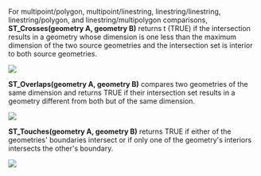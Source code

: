 For multipoint/polygon, multipoint/linestring, linestring/linestring,
linestring/polygon, and linestring/multipolygon comparisons,
**ST_Crosses(geometry A, geometry B)** returns t (TRUE) if the intersection
results in a geometry whose dimension is one less than the maximum
dimension of the two source geometries and the intersection set is
interior to both source geometries.

![](spatial_relationships/assets/st_crosses.png)


**ST_Overlaps(geometry A, geometry B)** compares two geometries of the same
dimension and returns TRUE if their intersection set results in a
geometry different from both but of the same dimension.

![](spatial_relationships/assets/st_overlaps.png)


**ST_Touches(geometry A, geometry B)** returns TRUE if either of the
geometries' boundaries intersect or if only one of the geometry's
interiors intersects the other's boundary.

![](spatial_relationships/assets/st_touches.png)
